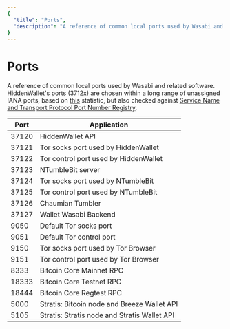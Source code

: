 ```yaml
---
{
  "title": "Ports",
  "description": "A reference of common local ports used by Wasabi and related software. This is the Wasabi documentation, an archive of knowledge about the open-source, non-custodial and privacy-focused Bitcoin wallet for desktop."
}
---
```


# Ports

A reference of common local ports used by Wasabi and related software.
HiddenWallet's ports (3712x) are chosen within a long range of unassigned IANA ports, based on [this](https://stackoverflow.com/a/28369841/2061103) statistic, but also checked against [Service Name and Transport Protocol Port Number Registry](https://www.iana.org/assignments/service-names-port-numbers/service-names-port-numbers.xhtml).
  
|Port  | Application |
|----  | ---- |
|37120 | HiddenWallet API |
|37121 | Tor socks port used by HiddenWallet |
|37122 | Tor control port used by HiddenWallet |
|37123 | NTumbleBit server |
|37124 | Tor socks port used by NTumbleBit |
|37125 | Tor control port used by NTumbleBit |
|37126 | Chaumian Tumbler |
|37127 | Wallet Wasabi Backend |
|9050  | Default Tor socks port |
|9051  | Default Tor control port |
|9150  | Tor socks port used by Tor Browser |
|9151  | Tor control port used by Tor Browser |
|8333  | Bitcoin Core Mainnet RPC |
|18333  | Bitcoin Core Testnet RPC |
|18444  | Bitcoin Core Regtest RPC |
|5000  | Stratis: Bitcoin node and Breeze Wallet API |
|5105  | Stratis: Stratis node and Stratis Wallet API |
